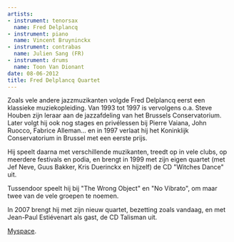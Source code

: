 ```yaml
---
artists:
- instrument: tenorsax
  name: Fred Delplancq
- instrument: piano
  name: Vincent Bruyninckx
- instrument: contrabas
  name: Julien Sang (FR)
- instrument: drums
  name: Toon Van Dionant
date: 08-06-2012
title: Fred Delplancq Quartet
---
```

Zoals vele andere jazzmuzikanten volgde Fred Delplancq eerst een klassieke muziekopleiding. Van 1993 tot 1997 is vervolgens o.a. Steve Houben zijn leraar aan de jazzafdeling van het Brussels Conservatorium. Later volgt hij ook nog stages en privélessen bij Pierre Vaiana, John Ruocco, Fabrice Alleman... en in 1997 verlaat hij het Koninklijk Conservatorium in Brussel met een eerste prijs. 

Hij speelt daarna met verschillende muzikanten, treedt op in vele clubs, op meerdere festivals en podia, en brengt in 1999 met zijn eigen quartet (met Jef Neve, Guus Bakker, Kris Duerinckx en hijzelf) de CD "Witches Dance" uit. 

Tussendoor speelt hij bij "The Wrong Object" en "No Vibrato", om maar twee van de vele groepen te noemen. 

In 2007 brengt hij met zijn nieuw quartet, bezetting zoals vandaag, en met Jean-Paul Estiévenart als gast, de CD Talisman uit.

[Myspace](http://www.myspace.com/freddelplancqquartet).